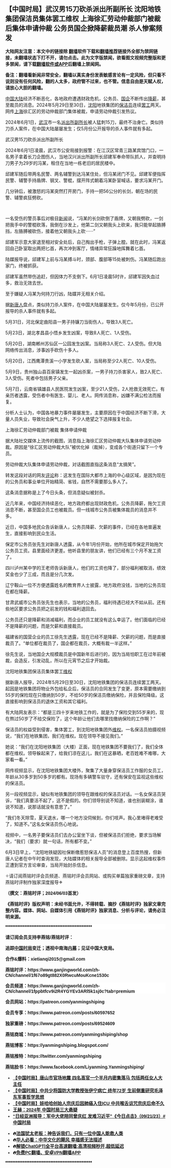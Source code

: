  <!-- 面包屑导航 --> <h2>【中国时局】武汉男15刀砍杀派出所副所长 沈阳地铁集团保洁员集体罢工维权 上海徐汇劳动仲裁部门被裁后集体申请仲裁 公务员国企掀降薪裁员潮 杀人惨案频发</h2> <p class="notice"><b>大陆网友注意：本文中的链接除 <a href="https://github.com/bannedbook/fanqiang" >翻墙</a>软件下载和<a href="https://github.com/killgcd/justmysocks/blob/master/README.md">翻墙推荐</a>链接外全部为禁网链接，未翻墙状态下打不开，请勿点击。此为文字版禁闻，欲看图文视频完整版和更多禁闻，请下载<a href="https://github.com/bannedbook/fanqiang">翻墙软件或APP</a>后翻墙上禁闻网。</p><p>备注：翻墙看新闻非常安全，翻墙以真实身份发表敏感言论有一定风险，但只看不说则没有任何风险，翻的人太多，政府管不过来，也不管。信息自由是天赋人权，请放心大胆的翻墙。</b></p>  <div class="entry"> <p><p></p> <p></p> <p><span class='wp_keywordlink_affiliate'><a href="https://www.bannedbook.org/" title="中国" target="_blank">中国</a></span><span class='wp_keywordlink_affiliate'><a href="https://www.bannedbook.org/" title="大陆" target="_blank">大陆</a></span>经济不断恶化&#65292;各地政府遭遇财政危机&#65292;公务员&#12289;<a href="https://www.bannedbook.org/bnews/tag/%E5%9B%BD%E4%BC%81/" class="st_tag internal_tag" rel="tag" title="标签 国企 下的日志">国企</a>不断传出<a href="https://www.bannedbook.org/bnews/tag/%E9%99%8D%E8%96%AA/" class="st_tag internal_tag" rel="tag" title="标签 降薪 下的日志">降薪</a>&#65292;甚至裁员的消息&#12290;2024年5月29日至30日&#65292;<a href="https://www.bannedbook.org/bnews/tag/%e6%b2%88%e9%98%b3/" class="st_tag internal_tag" rel="tag" title="标签 沈阳 下的日志">沈阳</a>地铁集团的<a href="https://www.bannedbook.org/bnews/tag/%E4%BF%9D%E6%B4%81%E5%91%98/" class="st_tag internal_tag" rel="tag" title="标签 保洁员 下的日志">保洁员</a>连续<a href="https://www.bannedbook.org/bnews/tag/%e7%bd%a2%e5%b7%a5/" class="st_tag internal_tag" rel="tag" title="标签 罢工 下的日志">罢工</a>两天&#12290;网传<a href="https://www.bannedbook.org/bnews/tag/%e4%b8%8a%e6%b5%b7/" class="st_tag internal_tag" rel="tag" title="标签 上海 下的日志">上海</a>徐汇区的劳动仲裁部门集体被裁&#65292;申请劳动仲裁引发热议&#12290;</p> <p></p> <p>2024年6月1日&#65292;<a href="https://www.bannedbook.org/bnews/tag/%e6%ad%a6%e6%b1%89/" class="st_tag internal_tag" rel="tag" title="标签 武汉 下的日志">武汉</a>市一名<a href="https://www.bannedbook.org/bnews/tag/%e6%b4%be%e5%87%ba%e6%89%80%e5%89%af%e6%89%80%e9%95%bf/" class="st_tag internal_tag" rel="tag" title="标签 派出所副所长 下的日志">派出所副所长</a>被人猛刺15刀&#65292;最终不治身亡&#12290;类似持刀杀人案件&#65292;在中国大陆屡屡发生&#65307;仅5月份公开报导的杀人事件就有多起&#12290;&nbsp;</p> <p></p> <p>   武汉男15刀砍杀派出所副所长</p> <p></p> <p>2024年6月1日凌晨&#65292;武汉市公安局接到报警&#65306;在江汉区常青三路某宾馆门口&#65292;一名男子拿着长刀企图伤人&#65292;当地汉兴派出所副所长邱建军奉命带队抓人&#65292;并查明持刀男子为29岁的冯某&#65292;租住在当地一栋老旧的居民楼中&#12290;</p> <p></p> <p>邱建军随后带两名民警&#12289;两名辅警到达冯某住处&#65292;但冯某闭门不见&#12290;邱建军便指挥民警&#12289;辅警手持盾牌&#12289;钢叉&#12289;警棍&#65292;摆开阵式朝着冯某卧室喊话&#65292;要求冯某开门&#12290;</p> <p></p> <p>几分钟后&#65292;被激怒的冯某突然打开房门&#65292;手持一把56公分的长剑&#65292;朝在场的民警&#12289;辅警疯狂劈砍&#12290;</p> <p>&nbsp;</p> <p>一名受伤的警员事后对极目<span class='wp_keywordlink_affiliate'><a href="https://www.bannedbook.org/" title="新闻">新闻</a></span>说&#65292;&#8220;冯某的长剑砍倒了盾牌&#65292;又朝我劈砍&#65292;一剑把我手中的警棍砍落&#65292;我倒在沙发上&#65292;他第二剑又朝我头上砍来&#65292;我只能举起胳膊挡&#65292;左胳膊被砍伤&#65292;接着他又朝我头上砍&#183;&#183;&#183;&#183;&#183;&#183;&#8221;</p> <p></p> <p>邱建军示意大家退至相对安全处后&#65292;自己掏出手枪&#65292;子弹上膛&#12290;就在此时&#65292;冯某返回自己卧室取出两把匕首&#65292;再次冲到客厅&#65292;情绪异常狂躁地挥舞着匕首&#12290;</p> <p></p> <p>陆媒报导说&#65292;邱建军上前与冯某搏斗时&#65292;颈部&#12289;腹部等15处被刺伤&#12290;冯某随后跑出家门&#65292;终被抓获&#12290;</p> <p></p> <p>邱建军虽然带伤追赶&#65292;但因体力不支倒下&#12290;6月1日凌晨5时许&#65292;邱建军因失血过多&#65292;救治无效去世&#12290;</p> <p></p> <p>至于嫌疑人冯某为何持刀行凶&#65292;陆媒并无相关介绍&#12290;</p> <p></p> <p>     据<span class='wp_keywordlink_affiliate'><a href="https://www.ntdtv.com/" title="新唐人">新唐人</a></span>盘点&#65292;类似持刀杀人案件&#65292;在中国大陆屡屡发生&#12290;仅今年5月份&#65292;已公开报导的杀人事件就有多起&#12290;</p> <p></p>  <p>5月31日&#65292;河北保定曲阳县一男子持镰刀当街伤人&#65292;导致3人死亡&#12290;</p> <p></p> <p>5月23日&#65292;湖北孝昌县小悟乡发生凶案&#65292;导致8人死亡&#12289;1人受伤&#12290;</p> <p></p> <p>5月20日&#65292;湖南郴州苏仙区一公园发生凶案&#12290;当局称3人死亡&#12289;2人受伤&#12290;但大陆网络传出消息&#65292;涉事凶手砍伤十多人&#12290;</p> <p></p> <p>5月20日&#65292;江西鹰潭贵溪一小学发生砍人案&#65292;当局称至少2人死亡&#12289;10人受伤&#12290;</p> <p></p> <p>5月9日&#65292;贵州独山县百泉镇发生一起凶杀案&#65292;一男子持刀杀害家人&#65292;致2人死亡&#12289;3人受伤&#12290;死者中包括男子父亲&#12290;</p> <p></p> <p>5月7日&#65292;云南省镇雄县人民医院发生凶案&#65292;至少21人受伤&#65292;2人抢救无效死亡&#12290;有亲历者透露&#65292;受伤者中有医生&#12289;婴儿&#12289;老人&#12290;网传消息称&#65292;凶嫌不满公检法而报复&#12290;</p> <p></p> <p>分析人士认为&#65292;中国各地暴力事件屡屡发生&#65292;主要原因在于中国经济不断下滑&#65292;大量人员失业&#65292;导致社会戾气上升&#65292;不少人绝望之下选择报复社会&#12290;</p> <p></p> <p>     上海徐汇劳动仲裁部门被裁 集体申请仲裁</p> <p></p> <p>据大陆社交媒体上流传的截图&#65292;消息指上海徐汇区劳动仲裁大队集体申请劳动仲裁&#12290;原因是&#8220;徐汇区劳动仲裁大队&#8221;被优化掉&#65288;裁掉&#65289;&#65292;变成各个街道只留下一个专员&#12290;</p> <p></p> <p>劳动仲裁大队集体申请劳动仲裁&#65292;对话截图直指这条消息&#8220;太搞笑&#8221;&#12290;</p> <p></p> <p>转发这段对话的网友<span class='wp_keywordlink_affiliate'><a href="https://www.bannedbook.org/bnews/comments/" title="新闻评论" target="_blank">评论</a></span>称&#65306;这发生在国际大都市上海的中心级区域&#65292;是因为现在的公务员和事业单位开始精简&#12289;省钱&#65292;自然不需要那么多人了&#12290;</p> <p></p> <p>这条消息据称是上了今日头条&#65292;但消息疑似被封杀&#12290;</p> <p></p> <p>近几年来&#65292;中国经济持续恶化&#65292;地方政府都出现财政危机&#65292;公务员降薪&#65292;拖欠工资消息不断&#65292;甚至国企员工也被裁员&#12290;但一线城市公务员被集体裁员的消息并不多&#12290;&nbsp;</p> <p></p>  <p>       近日&#65292;中国多地民众告诉新唐人&#65292;公务员降薪&#12289;欠薪的事件&#65292;已经在各地普遍发生&#65292;直接影响到民众生活&#12290;</p> <p></p> <p>保定市公务员张先生对新唐人透露&#65292;从今年1月份开始&#65292;他所在城市保定开始拖欠公务员工资&#12290;县里面经济更差&#12290;他听县里的朋友讲&#65292;他们已经有三个月不发工资了&#12290;</p> <p></p> <p>四川泸州某中学的王老师告诉新唐人&#65292;他们的工资也降了&#65292;部分福利被取消&#65292;绩效奖金也少了三成&#65292;而且是分几次发&#12290;</p> <p></p> <p>辽宁鞍山一位不方便透露姓名的教育界人士披露&#65292;地方政府没钱&#65292;当地的公务员现在都在降薪&#12290;</p> <p></p> <p>甘肃武威市公务员张先生也表示&#65292;当地的公务员&#65292;福利待遇已经大不如从前&#12290;还有些地区要求公务员把之前发的钱和福利退回去&#12290;</p> <p></p> <p>公务员还只是降薪和消减福利&#65292;而企业的员工就没有这么幸运了&#12290;他们面临的已经不是降薪的问题&#65292;而是欠薪和直接裁员&#12290;</p> <p></p> <p>福建省的国营企业的员工徐先生透露&#65292;现在已经不是降薪&#12289;欠薪的问题&#65292;而是直接裁员了&#12290;&#8220;单位都在裁员了&#65292;国企都在裁员&#65292;大概有裁一半这样&#12290;&#8221;</p> <p></p> <p>徐先生说&#65292;当地国企大规模裁员是中国新年后进行的&#65292;因为当局怕职工在过年前被裁&#65292;会造反&#65292;引发动乱&#65292;所以在元宵节之后才开始裁&#12290;</p> <p></p> <p>       沈阳地铁集团保洁员集体罢工<span class='wp_keywordlink_affiliate'><a href="https://www.bannedbook.org/bnews/weiquan/" title="维权" target="_blank">维权</a></span></p> <p></p> <p>据新唐人报导&#65292;2024年5月29日至30日&#65292;沈阳地铁集团的保洁员连续罢工两天&#12290;起因是地铁集团将物业外包给私企后&#65292;保洁员的合同发生了变更&#65292;原本需要缴纳到55岁的保险现在只缴纳到50岁&#65292;不给50岁的保洁员缴纳保险&#65292;并且保险降级&#12290;这直接影响到保洁员的退休工资和其它福利&#12290;</p> <p></p> <p>有大陆网友表示&#65306;&#8220;都是三四十岁来地铁工作的&#65292;就是为了保险交到55岁来的&#65292;现在熬过50岁了不给交保险了&#65292;这个年龄让他们去哪里找缴纳保险的工作啊&#65311;&#8221;</p> <p></p> <p>保洁员的权益受到侵害&#65292;集体罢工&#65292;到沈阳地铁集团外<a href="https://www.bannedbook.org/bnews/tag/%E7%BB%B4%E6%9D%83/" class="st_tag internal_tag" rel="tag" title="标签 维权 下的日志">维权</a>&#12290;一名保洁员拍摄视频说&#65292;&#8220;我们在地铁集团&#65292;我们在维权&#12290;现在领导不接见我们&#12290;&#8221;</p> <p></p> <p>她说&#65306;&#8220;我们在沈阳地铁集团&#65288;大楼&#65289;正面&#65292;现在地铁集团不要我们了&#65292;我们全体都在维权&#12290;领导躲起来了&#65292;给我们凉在这儿&#65292;我们在这暴晒&#65292;老百姓难不难哪&#65292;大家看一看&#12290;&#8221;</p> <p></p>  <p>网传视频显示&#65292;在沈阳地铁集团大楼外&#65292;聚集了大量身穿保洁员工作服的女员工&#65292;年龄从30多岁到50多岁的都有&#12290;现场有多辆警车驻守&#65292;还有保安在监视这些维权的保洁员&#12290;</p> <p></p> <p>         另一段视频显示&#65292;疑似有地铁集团的领导在跟维权的保洁员对话&#12290;一名女保洁员哭诉&#65292;&#8220;我们真要活不起了&#65292;这不是假的&#12290;你们领导别说不知道&#65292;谁也别装糊涂&#65292;谁说不知道&#65292;说那话就没有意思了&#12290;&#8221;</p> <p></p> <p>&#8220;我们冬天除雪&#65292;夏天退水&#65292;哪一个地方没伺候到&#65292;你们吱声&#12290;我心里堵得老难受了&#65292;知道不&#12290;&#8221;这名女保洁员伤心地说&#12290;</p> <p></p> <p>视频中&#65292;一名男子要保洁员们去办公室坐下谈&#65292;但被保洁员们拒绝&#65292;要求当场解决&#65292;&#8220;我们&#65288;要求&#65289;就一句话&#65292;所有都不变&#12290;&#8221;</p> <p></p> <p>6月3日早上&#65292;&#8220;沈阳地铁疑因社保断缴惹怒保洁人员&#8221;的消息登上百度热搜&#65292;但新唐人记者在中午时查询发现&#65292;大陆媒体的相关报导全部被删除&#12290;显示这起维权事件正遭到官方言论审查&#65292;当局开始封杀信息&#12290;</p> <p></p> <p><p>&#10023;请订阅燕铭时评会员频道&#12289;燕铭时评会员网站&#12289;或购买单篇独家重磅文章&#65292;支持燕铭时评制作独家深度报导<b style="font-family: arial;">&#10023;</p> <p><p class="MsoNormal">&#65288;撰文&#65306;燕铭时评&#65307;2024/06/03首发&#65289;</p> <p class="MsoNormal">&#12298;燕铭时评&#12299;版权声明&#65306;未经书面允许&#65292;不得转载&#12289;摘抄&#12298;燕铭时评&#12299;独家文章完整内容&#12290;媒体&#12289;网站&#12289;自媒体引用&#12298;燕铭时评&#12299;独家消息&#12289;分析与评论&#65292;请务必注明来源&#12290;</p> <p class="MsoNormal" style="background: white; line-height: normal; margin-bottom: 0in;">**************************************************</p> <p>请订阅会员支持李燕铭/燕铭时评&#65306;</p> <p>追踪<a href="https://www.bannedbook.org/bnews/tag/%E4%B8%AD%E5%9B%BD%E6%97%B6%E5%B1%80/" class="st_tag internal_tag" rel="tag" title="标签 中国时局 下的日志">中国时局</a>变迁&#65307;透视中南海<span class='wp_keywordlink_affiliate'><a href="https://www.bannedbook.org/bnews/ccpdope/" title="中共高层内幕" target="_blank">内幕</a></span>&#65307;见证中国大变局&#12290;</p> <p>合作&amp;爆料&#65306;xietianqi2015@gmail.com</p> <p>燕铭时评&#65306;https://www.ganjingworld.com/zh-CN/channel/1f67o89gt882X0RwcuMouKcne1530c</p> <p class="MsoNormal" style="background: white; line-height: normal; margin-bottom: 0in;">会员频道&#65306;https://www.ganjingworld.com/zh-CN/channel/1fppbtfcv9i2R4YGYEv3ARl5k1sj0c?tab=premium</p> <p>会员网站&#65306;https://patreon.com/yanmingshiping</p> <p>会员专享&#65306;https://www.patreon.com/posts/60597652</p> <p>独家重磅&#65306;https://www.patreon.com/posts/69524609</p> <p>燕铭商城&#65306;https://www.patreon.com/yanmingshiping/shop</p> <p>燕铭博客&#65306;https://yanmingshiping.blogspot.com/</p> <p>燕铭推特&#65306;https://twitter.com/yanmingshiping</p> <p>燕铭脸书&#65306;https://www.facebook.com/Liyanming.Yanmingshiping/</p>  <!--<div id="taboola-mid-1"></div>--><ul class='op-related-articles' title='相关阅读'> <li><a href='https://www.bannedbook.org/bnews/comments/20240522/2039837.html' target='_blank'>【<b>中国时局</b>】唐山市官场地震 四名高官一个半月内密集落马 包括两任女人大主任</a></li> <li><a href='https://www.bannedbook.org/bnews/comments/20240520/2039186.html' target='_blank'>【<b>中国时局</b>】中共少将国防大学教授张伊宁病亡 终年72岁 生前侧重研究毛泽东军事哲学思想</a></li> <li><a href='https://www.bannedbook.org/bnews/comments/20240223/2004327.html' target='_blank'>【<b>中国时局</b>】娃哈哈创始人宗庆后因肺癌入住ICU 中共喉舌诅咒宗庆后命不久</a></li> <li><a href='https://www.bannedbook.org/bnews/comments/20240104/1982994.html' target='_blank'>王赫：2024年 <b>中国时局</b>三大悬疑</a></li> <li><a href='https://www.bannedbook.org/bnews/sohnews/20230922/1937150.html' target='_blank'>“日经亚洲报导：军中大佬陪同曾庆红 发难习近平”《今日点击》（09/21/23）#<b>中国时局</b></a></li> </ul> <ul class="texttj"> <li>🔥<a href="https://www.bannedbook.org/bnews/ssgc/20230219/1850782.html" target="_blank">法国犹太老板：神告诉我们，只有一位中国人能救人类</a></li> <li>🔥<a href="https://www.bannedbook.org/bnews/comments/20220220/1694796.html" target="_blank">华人必看：中华文化的飓风 幸福感无法描述</a></li> <li>🔥<a href="https://github.com/bannedbook/fanqiang/wiki/V2ray%E6%9C%BA%E5%9C%BA" target="_blank">解锁ChatGPT|全平台高速翻墙:高清视频秒开,超低延迟</a></li> <li>🔥<a href="https://github.com/bannedbook/fanqiang/wiki/%E7%A6%81%E9%97%BB%E7%BD%91%E5%AE%89%E5%8D%93%E7%BF%BB%E5%A2%99%E6%96%B0%E9%97%BBAPP" target="_blank">免费PC翻墙、安卓VPN翻墙APP</a></li> </ul><p class="MsoNormal">**************************************************&nbsp;</p><a name='sharetosocial'></a> <div style="margin-bottom:5px;padding-bottom:5px;clear:both"> <div id="archive-pix-1" class="banner-ads"> <!-- AuctionX Display platform tag START --> <div id="27602x728x90x621x_ADSLOT1" clicktrack="%%CLICK_URL_ESC%%"></div>  <!-- AuctionX Display platform tag END --> </div> <div id="archive-pix-2" class="banner-ads"> <!-- AuctionX Display platform tag START --> <div id="27556x300x250x621x_ADSLOT1" clicktrack="%%CLICK_URL_ESC%%" style="margin:0 auto;text-align:center"></div>  <!-- AuctionX Display platform tag END --> </div> </div>  <div id="archive-pix-1" class="banner-ads"> <!-- AuctionX Display platform tag START --> <div id="27603x728x90x621x_ADSLOT1" clicktrack="%%CLICK_URL_ESC%%"></div>  <!-- AuctionX Display platform tag END --> </div> </div><!--END ENTRY--> 